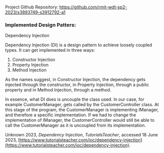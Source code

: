 Project Github Repository: https://github.com/rmit-wdt-sp2-2023/s3893749-s3912792-a1

<h3>Implemented Design Patters:</h3>
Dependency Injection

Dependency Injection (DI) is a design pattern to achieve loosely coupled types. It can get implemented in three ways:

1. Constructor Injection
2. Property Injection
3. Method Injection

As the names suggest, in Constructor Injection, the dependency gets injected through the constructor, in Property Injection, through a public property and in Method Injection, through a method.

In essence, what DI does is uncouple the class used. In our case, for example CustomerManager, gets called by the CustomerController class. At this stage of the program, the CustomerManager is implementing IManager<T>,  and therefore a specific implementation. If we had to change the implementation of IManager<T>, the CustomerController would still be able to call the CustomerManager as it is uncoupled from its implementation.

Unknown 2023, *Dependency Injection*, *TutorialsTeacher*, accessed 18 June 2023, [https://www.tutorialsteacher.com/ioc/dependency-injection](https://www.tutorialsteacher.com/ioc/dependency-injection).


